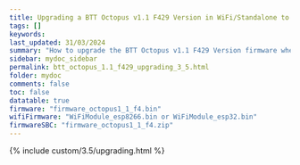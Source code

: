 ```yaml
---
title: Upgrading a BTT Octopus v1.1 F429 Version in WiFi/Standalone to 3.5.0 from earlier versions in RRF 3.5.0 Onwards
tags: []
keywords: 
last_updated: 31/03/2024
summary: "How to upgrade the BTT Octopus v1.1 F429 Version firmware when using WiFi/Standalone"
sidebar: mydoc_sidebar
permalink: btt_octopus_1.1_f429_upgrading_3_5.html
folder: mydoc
comments: false
toc: false
datatable: true
firmware: "firmware_octopus1_1_f4.bin"
wifiFirmware: "WiFiModule_esp8266.bin or WiFiModule_esp32.bin"
firmwareSBC: "firmware_octopus1_1_f4.zip"
---
```


{% include custom/3.5/upgrading.html %}
